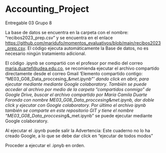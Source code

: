 # Accounting_Project
 Entregable 03 Grupo 8

La base de datos se encuentra en la carpeta con el nombre: “recibos2023_prep.csv” y se encuentra en el 
enlace https://github.com/maridufo/momentos_evaluativos/blob/main/recibos2023_prep.csv.
El código ejecuta automáticamente la Base de datos, no es necesario ningún tratamiento adicional.

El código .ipynb se compartió con el profesor por medio del correo maria.duartef@udea.edu.co, 
se recomienda ejecutar el archivo compartido directamente desde el correo Gmail ‘Elemento compartido contigo: “ME03_G08_Data_proccesing_&_met.ipynb”’ dando click en abrir, para ejecutar mediante mediante Google colaboratory.
También se puede acceder al archivo por medio de la carpeta “compartidos conmigo” de Google Drive, 
buscar el archivo compartido por María Camila Duarte Foronda con nombre ME03_G08_Data_proccesing_&_met.ipynb, dar doble click y ejecutar con Google colaboratory. 
Por último el archivo ipynb también se comparte en este repositorio GIT y tiene el nombre “ME03_G08_Data_proccesing_&_met.ipynb” se puede ejecutar mediante Google colaboratory.

Al ejecutar el .ipynb puede salir la Advertencia: Este cuaderno no lo ha creado Google, a lo que se debe dar click en “ejecutar de todos modos” 

Proceder a ejecutar el .ipnyb en orden. 
